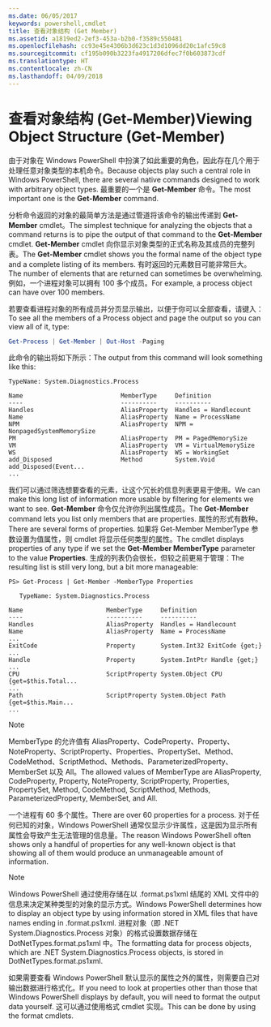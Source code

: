 ```yaml
---
ms.date: 06/05/2017
keywords: powershell,cmdlet
title: 查看对象结构 (Get Member)
ms.assetid: a1819ed2-2ef3-453a-b2b0-f3589c550481
ms.openlocfilehash: cc93e45e4306b3d623c1d3d1096dd20c1afc59c8
ms.sourcegitcommit: cf195b090b3223fa4917206dfec7f0b603873cdf
ms.translationtype: HT
ms.contentlocale: zh-CN
ms.lasthandoff: 04/09/2018
---
```

# <a name="viewing-object-structure-get-member"></a><span data-ttu-id="0015e-103">查看对象结构 (Get-Member)</span><span class="sxs-lookup"><span data-stu-id="0015e-103">Viewing Object Structure (Get-Member)</span></span>

<span data-ttu-id="0015e-104">由于对象在 Windows PowerShell 中扮演了如此重要的角色，因此存在几个用于处理任意对象类型的本机命令。</span><span class="sxs-lookup"><span data-stu-id="0015e-104">Because objects play such a central role in Windows PowerShell, there are several native commands designed to work with arbitrary object types.</span></span> <span data-ttu-id="0015e-105">最重要的一个是 **Get-Member** 命令。</span><span class="sxs-lookup"><span data-stu-id="0015e-105">The most important one is the **Get-Member** command.</span></span>

<span data-ttu-id="0015e-106">分析命令返回的对象的最简单方法是通过管道将该命令的输出传递到 **Get-Member** cmdlet。</span><span class="sxs-lookup"><span data-stu-id="0015e-106">The simplest technique for analyzing the objects that a command returns is to pipe the output of that command to the **Get-Member** cmdlet.</span></span> <span data-ttu-id="0015e-107">**Get-Member** cmdlet 向你显示对象类型的正式名称及其成员的完整列表。</span><span class="sxs-lookup"><span data-stu-id="0015e-107">The **Get-Member** cmdlet shows you the formal name of the object type and a complete listing of its members.</span></span> <span data-ttu-id="0015e-108">有时返回的元素数目可能非常巨大。</span><span class="sxs-lookup"><span data-stu-id="0015e-108">The number of elements that are returned can sometimes be overwhelming.</span></span> <span data-ttu-id="0015e-109">例如，一个进程对象可以拥有 100 多个成员。</span><span class="sxs-lookup"><span data-stu-id="0015e-109">For example, a process object can have over 100 members.</span></span>

<span data-ttu-id="0015e-110">若要查看进程对象的所有成员并分页显示输出，以便于你可以全部查看，请键入：</span><span class="sxs-lookup"><span data-stu-id="0015e-110">To see all the members of a Process object and page the output so you can view all of it, type:</span></span>

```powershell
Get-Process | Get-Member | Out-Host -Paging
```

<span data-ttu-id="0015e-111">此命令的输出将如下所示：</span><span class="sxs-lookup"><span data-stu-id="0015e-111">The output from this command will look something like this:</span></span>

```output
TypeName: System.Diagnostics.Process

Name                           MemberType     Definition
----                           ----------     ----------
Handles                        AliasProperty  Handles = Handlecount
Name                           AliasProperty  Name = ProcessName
NPM                            AliasProperty  NPM = NonpagedSystemMemorySize
PM                             AliasProperty  PM = PagedMemorySize
VM                             AliasProperty  VM = VirtualMemorySize
WS                             AliasProperty  WS = WorkingSet
add_Disposed                   Method         System.Void add_Disposed(Event...
...
```

<span data-ttu-id="0015e-112">我们可以通过筛选想要查看的元素，让这个冗长的信息列表更易于使用。</span><span class="sxs-lookup"><span data-stu-id="0015e-112">We can make this long list of information more usable by filtering for elements we want to see.</span></span> <span data-ttu-id="0015e-113">**Get-Member** 命令仅允许你列出属性成员。</span><span class="sxs-lookup"><span data-stu-id="0015e-113">The **Get-Member** command lets you list only members that are properties.</span></span> <span data-ttu-id="0015e-114">属性的形式有数种。</span><span class="sxs-lookup"><span data-stu-id="0015e-114">There are several forms of properties.</span></span> <span data-ttu-id="0015e-115">如果将 Get-Member MemberType 参数设置为值属性，则 cmdlet 将显示任何类型的属性。</span><span class="sxs-lookup"><span data-stu-id="0015e-115">The cmdlet displays properties of any type if we set the **Get-Member MemberType** parameter to the value **Properties**.</span></span> <span data-ttu-id="0015e-116">生成的列表仍会很长，但较之前更易于管理：</span><span class="sxs-lookup"><span data-stu-id="0015e-116">The resulting list is still very long, but a bit more manageable:</span></span>

```
PS> Get-Process | Get-Member -MemberType Properties

   TypeName: System.Diagnostics.Process

Name                       MemberType     Definition
----                       ----------     ----------
Handles                    AliasProperty  Handles = Handlecount
Name                       AliasProperty  Name = ProcessName
...
ExitCode                   Property       System.Int32 ExitCode {get;}
...
Handle                     Property       System.IntPtr Handle {get;}
...
CPU                        ScriptProperty System.Object CPU {get=$this.Total...
...
Path                       ScriptProperty System.Object Path {get=$this.Main...
...
```

> [!NOTE]
> <span data-ttu-id="0015e-117">MemberType 的允许值有 AliasProperty、CodeProperty、Property、NoteProperty、ScriptProperty、Properties、PropertySet、Method、CodeMethod、ScriptMethod、Methods、ParameterizedProperty、MemberSet 以及 All。</span><span class="sxs-lookup"><span data-stu-id="0015e-117">The allowed values of MemberType are AliasProperty, CodeProperty, Property, NoteProperty, ScriptProperty, Properties, PropertySet, Method, CodeMethod, ScriptMethod, Methods, ParameterizedProperty, MemberSet, and All.</span></span>

<span data-ttu-id="0015e-118">一个进程有 60 多个属性。</span><span class="sxs-lookup"><span data-stu-id="0015e-118">There are over 60 properties for a process.</span></span> <span data-ttu-id="0015e-119">对于任何已知的对象，Windows PowerShell 通常仅显示少许属性，这是因为显示所有属性会导致产生无法管理的信息量。</span><span class="sxs-lookup"><span data-stu-id="0015e-119">The reason Windows PowerShell often shows only a handful of properties for any well-known object is that showing all of them would produce an unmanageable amount of information.</span></span>

> [!NOTE]
> <span data-ttu-id="0015e-120">Windows PowerShell 通过使用存储在以 .format.ps1xml 结尾的 XML 文件中的信息来决定某种类型的对象的显示方式。</span><span class="sxs-lookup"><span data-stu-id="0015e-120">Windows PowerShell determines how to display an object type by using information stored in XML files that have names ending in .format.ps1xml.</span></span> <span data-ttu-id="0015e-121">进程对象（即 .NET System.Diagnostics.Process 对象）的格式设置数据存储在 DotNetTypes.format.ps1xml 中。</span><span class="sxs-lookup"><span data-stu-id="0015e-121">The formatting data for process objects, which are .NET System.Diagnostics.Process objects, is stored in DotNetTypes.format.ps1xml.</span></span>

<span data-ttu-id="0015e-122">如果需要查看 Windows PowerShell 默认显示的属性之外的属性，则需要自己对输出数据进行格式化。</span><span class="sxs-lookup"><span data-stu-id="0015e-122">If you need to look at properties other than those that Windows PowerShell displays by default, you will need to format the output data yourself.</span></span> <span data-ttu-id="0015e-123">这可以通过使用格式 cmdlet 实现。</span><span class="sxs-lookup"><span data-stu-id="0015e-123">This can be done by using the format cmdlets.</span></span>